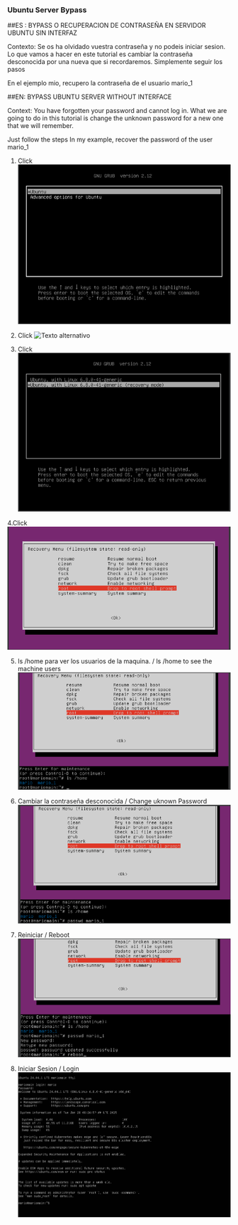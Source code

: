###           Ubuntu Server Bypass

  


##ES : BYPASS O RECUPERACION DE CONTRASEÑA EN SERVIDOR UBUNTU SIN INTERFAZ

Contexto: Se os ha olvidado vuestra contraseña y no podeis iniciar sesion. Lo que vamos a hacer en este tutorial es cambiar la contraseña desconocida por una nueva que si recordaremos.
Simplemente seguir los pasos 

En el ejemplo mio, recupero la contraseña de el usuario mario_1


##EN: BYPASS UBUNTU SERVER WITHOUT INTERFACE          

Context: You have forgotten your password and cannot log in. What we are going to do in this tutorial is change the unknown password for a new one that we will remember. 

Just follow the steps In my example, recover the password of the user mario_1




1.  Click  ![Texto alternativo](Captura.PNG)

3.  Click
     ![Texto alternativo](Captura1.png)

4. Click
     ![Texto alternativo](Captura2.png)

        
4.Click 
![Texto alternativo](Captura3.png)

 
5. ls /home para ver los usuarios de la maquina.            /  	 	 ls /home to see the machine users
 ![Texto alternativo](Captura4.png)

 


6. Cambiar la contraseña desconocida  	/ 	Change uknown Password
 ![Texto alternativo](Captura5.png)

 
7. Reiniciar 	/	 Reboot
    ![Texto alternativo](Captura6.png)

 


8. Iniciar Sesion	 / 	Login
   ![Texto alternativo](Captura7.png)

 
